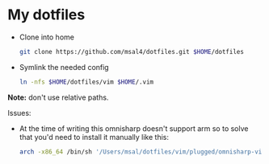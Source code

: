 # My dotfiles

- Clone into home
    ```bash
    git clone https://github.com/msal4/dotfiles.git $HOME/dotfiles
    ```

- Symlink the needed config
    ```bash
    ln -nfs $HOME/dotfiles/vim $HOME/.vim
    ```
**Note:** don't use relative paths.

Issues:
- At the time of writing this omnisharp doesn't support arm so to solve that you'd need to install it manually like this:
    ```bash
    arch -x86_64 /bin/sh '/Users/msal/dotfiles/vim/plugged/omnisharp-vim/installer/omnisharp-manager.sh'   -l '/Users/msal/.cache/omnisharp-vim/omnisharp-roslyn'
    ```
